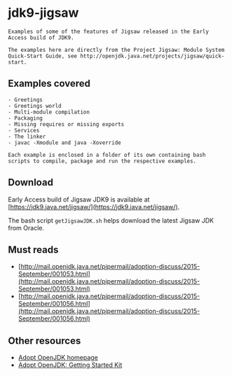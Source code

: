 # jdk9-jigsaw
    Examples of some of the features of Jigsaw released in the Early Access build of JDK9.

    The examples here are directly from the Project Jigsaw: Module System Quick-Start Guide, see http://openjdk.java.net/projects/jigsaw/quick-start.
   
## Examples covered
    - Greetings
    - Greetings world
    - Multi-module compilation
    - Packaging
    - Missing requires or missing exports
    - Services
    - The linker
    - javac -Xmodule and java -Xoverride

    Each example is enclosed in a folder of its own containing bash scripts to compile, package and run the respective examples.

## Download 
Early Access build of Jigsaw JDK9 is available at [https://jdk9.java.net/jigsaw/](https://jdk9.java.net/jigsaw/).

The bash script ```getJigsawJDK.sh``` helps download the latest Jigsaw JDK from Oracle.   
    
## Must reads
- [http://mail.openjdk.java.net/pipermail/adoption-discuss/2015-September/001053.html](http://mail.openjdk.java.net/pipermail/adoption-discuss/2015-September/001053.html) <br/>
- [http://mail.openjdk.java.net/pipermail/adoption-discuss/2015-September/001056.html](http://mail.openjdk.java.net/pipermail/adoption-discuss/2015-September/001056.html)

## Other resources
- [Adopt OpenJDK homepage](https://adoptopenjdk.java.net/)
- [Adopt OpenJDK: Getting Started Kit](http://bit.ly/1NUkPWw)